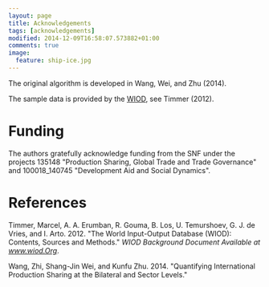 ```yaml
---
layout: page
title: Acknowledgements
tags: [acknowledgements]
modified: 2014-12-09T16:58:07.573882+01:00
comments: true
image:
  feature: ship-ice.jpg
---
```

The original algorithm is developed in Wang, Wei, and Zhu (2014).

The sample data is provided by the [WIOD](http://www.wiod.org/), see Timmer (2012).

# Funding
The authors gratefully acknowledge funding from the SNF under the projects 135148 "Production Sharing, Global Trade and Trade Governance" and 100018_140745 "Development Aid and Social Dynamics".

# References
Timmer, Marcel, A. A. Erumban, R. Gouma, B. Los, U. Temurshoev, G. J. de Vries, and I. Arto. 2012. "The World Input-Output Database (WIOD): Contents, Sources and Methods." *WIOD Background Document Available at www.wiod.Org*.

Wang, Zhi, Shang-Jin Wei, and Kunfu Zhu. 2014. "Quantifying International Production Sharing at the Bilateral and Sector Levels."


